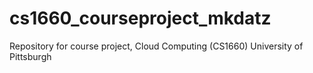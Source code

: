 # cs1660_courseproject_mkdatz
Repository for course project, Cloud Computing (CS1660) University of Pittsburgh
